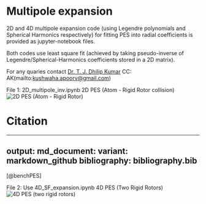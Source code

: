 # Multipole expansion
2D and 4D multipole expansion code (using Legendre polynomials and Spherical Harmonics respectively) 
for fitting PES into radial coefficients is provided as jupyter-notebook files.

Both codes use least square fit (achieved by taking pseudo-inverse of Legendre/Spherical-Harmonics coefficients stored in a 2D matrix).

For any quaries contact [Dr. T. J. Dhilip Kumar](mailto:dhilip@iitrpr.ac.in) CC: AK(mailto:kushwaha.apoorv@gmail.com)

File 1: 2D_multipole_inv.ipynb
2D PES (Atom - Rigid Rotor collision)
![2D PES (Atom - Rigid Rotor)](https://github.com/apoorv-kushwaha/Multipole/blob/main/jacobi22.png)

# Citation
---
output:
  md_document:
    variant: markdown_github
bibliography: bibliography.bib
---

[@benchPES]

File 2: Use 4D_SF_expansion.ipynb
4D PES (Two Rigid Rotors)
![4D PES (two rigid rotors)](https://github.com/apoorv-kushwaha/Multipole/blob/main/jac_final.png)
